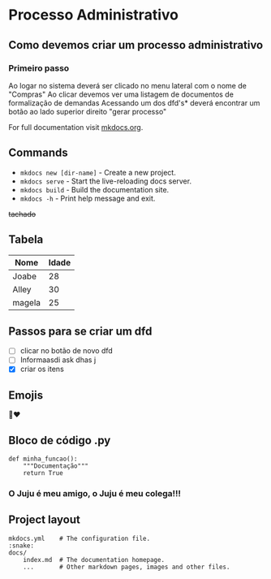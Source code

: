 # Processo Administrativo

## Como devemos criar um processo administrativo

### Primeiro passo

Ao logar no sistema deverá ser clicado no menu lateral com o nome de "Compras"
Ao clicar devemos ver uma listagem de documentos de formalização de demandas
Acessando um dos dfd's* deverá encontrar um botão ao lado superior direito "gerar processo"

For full documentation visit [mkdocs.org](https://www.mkdocs.org).

<!-- ![Documento de Formalização de Demanda](./images/detalhe_dfd.png) -->

## Commands

* `mkdocs new [dir-name]` - Create a new project.
* `mkdocs serve` - Start the live-reloading docs server.
* `mkdocs build` - Build the documentation site.
* `mkdocs -h` - Print help message and exit.

~~tachado~~

## Tabela

| Nome  | Idade |
| ----  | ----- |
| Joabe |  28   |
| Alley |  30   |
| magela | 25   |

## Passos para se criar um dfd

 - [ ] clicar no botão de novo dfd
 - [ ] Informaasdi ask dhas j
 - [x] criar os itens

## Emojis

:snake::heart:


## Bloco de código .py

```{.py3 linenums="1" title="base.py"}
def minha_funcao():
    """Documentação"""
    return True
```

### O Juju é meu amigo, o Juju é meu colega!!!

## Project layout

    mkdocs.yml    # The configuration file.
    :snake:
    docs/
        index.md  # The documentation homepage.
        ...       # Other markdown pages, images and other files.

